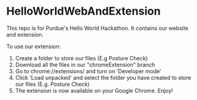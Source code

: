 # HelloWorldWebAndExtension
This repo is for Purdue's Hello World Hackathon. It contains our website and extension.

To use our extension:
1. Create a folder to store our files (E.g Posture Check)
2. Download all the files in our "chromeExtension" branch
3. Go to chrome://extensions/ and turn on 'Developer mode'
4. Click 'Load unpacked' and select the folder you have created to store our files (E.g. Posture Check)
5. The extension is now available on your Google Chrome. Enjoy!
